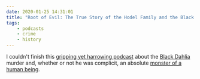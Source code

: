 ```yaml
---
date: 2020-01-25 14:31:01
title: "Root of Evil: The True Story of the Hodel Family and the Black Dahlia"
tags:
    - podcasts
    - crime
    - history
---
```


I couldn't finish this [gripping yet harrowing podcast](https://podcasts.apple.com/us/podcast/root-evil-true-story-hodel-family-black-dahlia/id1450277129) about the [Black Dahlia](https://en.wikipedia.org/wiki/Black_Dahlia) murder and, whether or not he was complicit, an absolute [monster of a human being](https://en.wikipedia.org/wiki/George_Hodel).
